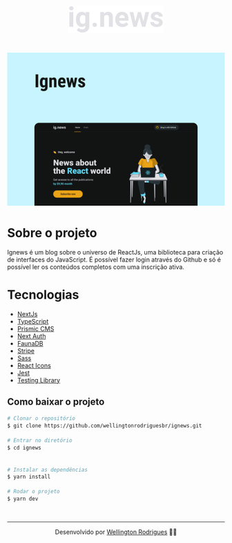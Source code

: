 <h1 align="center">
  <img src="./public/images/logo.svg">
</h1>

<h1 align="center">
  <img src="./public/images/Capa.png">
</h1>

# Sobre o projeto

<p>
  Ignews é um blog sobre o universo de ReactJs, uma biblioteca para criação de interfaces do JavaScript. É possível fazer login através do Github e só é possível ler os conteúdos completos com uma inscrição ativa.
</p>

# Tecnologias

- [NextJs](https://nextjs.org/)
- [TypeScript](https://www.typescriptlang.org/)
- [Prismic CMS](https://prismic.io/)
- [Next Auth](https://next-auth.js.org/)
- [FaunaDB](https://fauna.com/)
- [Stripe](https://stripe.com/br)
- [Sass](https://sass-lang.com/)
- [React Icons](https://react-icons.github.io/react-icons/)
- [Jest](https://jestjs.io/pt-BR/)
- [Testing Library](https://testing-library.com/)

## Como baixar o projeto

```bash
# Clonar o repositório
$ git clone https://github.com/wellingtonrodriguesbr/ignews.git

# Entrar no diretório
$ cd ignews


# Instalar as dependências
$ yarn install

# Rodar o projeto
$ yarn dev
```

<br/>
<hr/>

<p align="center">Desenvolvido por <a href="https://www.linkedin.com/in/wellingtonrodriguesbr/" target="_blank">Wellington Rodrigues</a> ✌🏽</p>
